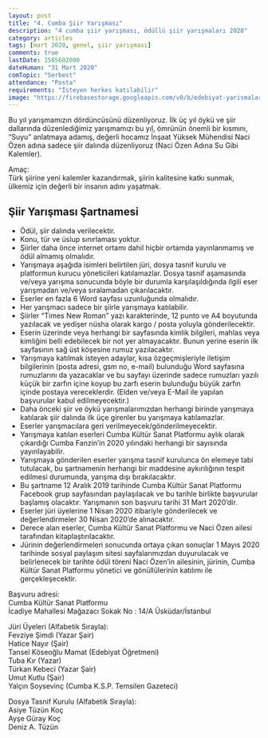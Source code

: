 ```yaml
---
layout: post
title: "4. Cumba Şiir Yarışması"
description: "4 cumba şiir yarışması, ödüllü şiir yarışmaları 2020"
category: articles
tags: [mart 2020, genel, şiir yarışması]
comments: true
lastDate: 1585602000
dateHuman: "31 Mart 2020"
comTopic: "Serbest"
attendance: "Posta"
requirements: "İsteyen herkes katılabilir"
image: "https://firebasestorage.googleapis.com/v0/b/edebiyat-yarismalari.appspot.com/o/4-cumba-siir-yarismasi.jfif?alt=media&token=12028251-935f-46c5-a0de-7087347ee50c"
---
```


Bu yıl yarışmamızın dördüncüsünü düzenliyoruz. İlk üç yıl öykü ve şiir dallarında düzenlediğimiz yarışmamızı bu yıl, ömrünün önemli bir kısmını, “Suyu” anlatmaya adamış, değerli hocamız İnşaat Yüksek Mühendisi Naci Özen adına sadece şiir dalında düzenliyoruz (Naci Özen Adına Su Gibi Kalemler).

Amaç:  
Türk şiirine yeni kalemler kazandırmak, şiirin kalitesine katkı sunmak, ülkemiz için değerli bir insanın adını yaşatmak.

## Şiir Yarışması Şartnamesi
- Ödül, şiir dalında verilecektir.
- Konu, tür ve üslup sınırlaması yoktur.
- Şiirler daha önce internet ortamı dahil hiçbir ortamda yayınlanmamış ve ödül almamış olmalıdır.
- Yarışmaya aşağıda isimleri belirtilen jüri, dosya tasnif kurulu ve platformun kurucu yöneticileri katılamazlar. Dosya tasnif aşamasında ve/veya yarışma sonucunda böyle bir durumla karşılaşıldığında ilgili eser yarışmadan ve/veya sıralamadan çıkarılacaktır.
- Eserler en fazla 6 Word sayfası uzunluğunda olmalıdır.
- Her yarışmacı sadece bir şiirle yarışmaya katılabilir.
- Şiirler “Times New Roman” yazı karakterinde, 12 punto ve A4 boyutunda yazılacak ve yedişer nüsha olarak kargo / posta yoluyla gönderilecektir.
- Eserin üzerinde veya herhangi bir sayfasında kimlik bilgileri, mahlas veya kimliğini belli edebilecek bir not yer almayacaktır. Bunun yerine eserin ilk sayfasının sağ üst köşesine rumuz yazılacaktır.
- Yarışmaya katılmak isteyen adaylar, kısa özgeçmişleriyle iletişim bilgilerinin (posta adresi, gsm no, e-mail) bulunduğu Word sayfasına rumuzlarını da yazacaklar ve bu sayfayı üzerinde sadece rumuzları yazılı küçük bir zarfın içine koyup bu zarfı eserin bulunduğu büyük zarfın içinde postaya vereceklerdir. (Elden ve/veya E-Mail ile yapılan başvurular kabul edilmeyecektir.)
- Daha önceki şiir ve öykü yarışmalarımızdan herhangi birinde yarışmaya katılarak şiir dalında ilk üçe girenler bu yarışmaya katılamazlar.
- Eserler yarışmacılara geri verilmeyecek/gönderilmeyecektir.
- Yarışmaya katılan eserleri Cumba Kültür Sanat Platformu aylık olarak çıkardığı Cumba Fanzin’in 2020 yılındaki herhangi bir sayısında yayınlayabilir.
- Yarışmaya gönderilen eserler yarışma tasnif kurulunca ön elemeye tabi tutulacak, bu şartnamenin herhangi bir maddesine aykırılığının tespit edilmesi durumunda, yarışma dışı bırakılacaktır.
- Bu şartname 12 Aralık 2019 tarihinde Cumba Kültür Sanat Platformu Facebook grup sayfasından paylaşılacak ve bu tarihle birlikte başvurular başlamış olacaktır. Yarışmanın son başvuru tarihi 31 Mart 2020’dir.
- Eserler jüri üyelerine 1 Nisan 2020 itibariyle gönderilecek ve değerlendirmeler 30 Nisan 2020’de alınacaktır.
- Derece alan eserler, Cumba Kültür Sanat Platformu ve Naci Özen ailesi tarafından kitaplaştırılacaktır.
- Jürinin değerlendirmeleri sonucunda ortaya çıkan sonuçlar 1 Mayıs 2020 tarihinde sosyal paylaşım sitesi sayfalarımızdan duyurulacak ve belirlenecek bir tarihte ödül töreni Naci Özen’in ailesinin, jürinin, Cumba Kültür Sanat Platformu yönetici ve gönüllülerinin katılımı ile gerçekleşecektir.

Başvuru adresi:  
Cumba Kültür Sanat Platformu  
İcadiye Mahallesi Mağazacı Sokak No : 14/A Üsküdar/İstanbul  

Jüri Üyeleri (Alfabetik Sırayla):  
Fevziye Şimdi (Yazar Şair)  
Hatice Nayır (Şair)  
Tansel Köseoğlu Mamat (Edebiyat Öğretmeni)  
Tuba Kır (Yazar)  
Türkan Kebeci (Yazar Şair)  
Umut Kutlu (Şair)  
Yalçın Soysevinç (Cumba K.S.P. Temsilen Gazeteci)  

Dosya Tasnif Kurulu (Alfabetik Sırayla):  
Asiye Tüzün Koç  
Ayşe Güray Koç  
Deniz A. Tüzün